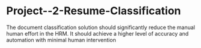 # Project--2-Resume-Classification
The document classification solution should significantly reduce the manual human effort in the HRM. It should achieve a higher level of accuracy and automation with minimal human intervention
